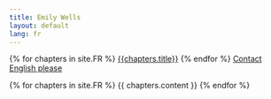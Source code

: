 ```yaml
---
title: Emily Wells
layout: default
lang: fr
---
```


<div class="sidenav">
    {% for chapters in site.FR %}
      <a href='#{{ chapters.link }}'>{{chapters.title}}</a>
    {% endfor %}
    <a href="/contact_fr">Contact</a>
    <a href="/">English please</a>
</div>

{% for chapters in site.FR %}
  {{ chapters.content }}
{% endfor %}
